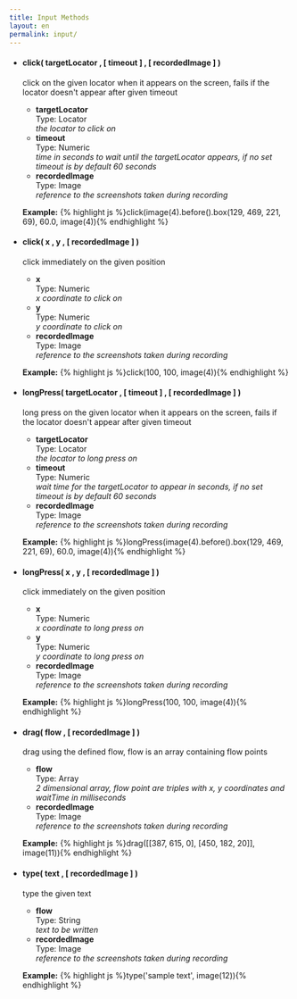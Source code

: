 ```yaml
---
title: Input Methods
layout: en
permalink: input/
---
```


<ul>
	<li>
		<h4>click( targetLocator , [ timeout ] , [ recordedImage ] )</h3>
		<p>click on the given locator when it appears on the screen, fails if the locator doesn't appear after given timeout</p>
		<p><ul>
			<li>
				<strong>targetLocator</strong>
				<div>Type: Locator</div>
				<em>the locator to click on</em>
			</li>
			<li>
				<strong>timeout</strong>
				<div>Type: Numeric</div>
				<em>time in seconds to wait until the targetLocator appears, if no set timeout is by default 60 seconds</em>
			</li>
			<li>
				<strong>recordedImage</strong>
				<div>Type: Image</div>
				<em>reference to the screenshots taken during recording</em>
			</li>
		</ul></p>
		<p>
		<strong>Example:</strong>
		{% highlight js %}click(image(4).before().box(129, 469, 221, 69), 60.0, image(4)){% endhighlight %}
		</p>
	</li>
	<li>
		<h4>click( x , y , [ recordedImage ] )</h3>
		<p>click immediately on the given position</p>
		<p><ul>
			<li>
				<strong>x</strong>
				<div>Type: Numeric</div>
				<em>x coordinate to click on</em>
			</li>
			<li>
				<strong>y</strong>
				<div>Type: Numeric</div>
				<em>y coordinate to click on</em>
			</li>
			<li>
				<strong>recordedImage</strong>
				<div>Type: Image</div>
				<em>reference to the screenshots taken during recording</em>
			</li>
		</ul></p>
		<p>
		<strong>Example:</strong>
		{% highlight js %}click(100, 100, image(4)){% endhighlight %}
		</p>
	</li>
	<li>
		<h4>longPress( targetLocator , [ timeout ] , [ recordedImage ] )</h3>
		<p>long press on the given locator when it appears on the screen, fails if the locator doesn't appear after given timeout</p>
		<p><ul>
			<li>
				<strong>targetLocator</strong>
				<div>Type: Locator</div>
				<em>the locator to long press on</em>
			</li>
			<li>
				<strong>timeout</strong>
				<div>Type: Numeric</div>
				<em>wait time for the targetLocator to appear in seconds, if no set timeout is by default 60 seconds</em>
			</li>
			<li>
				<strong>recordedImage</strong>
				<div>Type: Image</div>
				<em>reference to the screenshots taken during recording</em>
			</li>
		</ul></p>
		<p>
		<strong>Example:</strong>
		{% highlight js %}longPress(image(4).before().box(129, 469, 221, 69), 60.0, image(4)){% endhighlight %}
		</p>
	</li>
	<li>
		<h4>longPress( x , y , [ recordedImage ] )</h3>
		<p>click immediately on the given position</p>
		<p><ul>
			<li>
				<strong>x</strong>
				<div>Type: Numeric</div>
				<em>x coordinate to long press on</em>
			</li>
			<li>
				<strong>y</strong>
				<div>Type: Numeric</div>
				<em>y coordinate to long press on</em>
			</li>
			<li>
				<strong>recordedImage</strong>
				<div>Type: Image</div>
				<em>reference to the screenshots taken during recording</em>
			</li>
		</ul></p>
		<p>
		<strong>Example:</strong>
		{% highlight js %}longPress(100, 100, image(4)){% endhighlight %}
		</p>
	</li>
	<li>
		<h4>drag( flow , [ recordedImage ] )</h3>
		<p>drag using the defined flow, flow is an array containing flow points</p>
		<p><ul>
			<li>
				<strong>flow</strong>
				<div>Type: Array</div>
				<em>2 dimensional array, flow point are triples with x, y coordinates and waitTime in milliseconds</em>
			</li>
			<li>
				<strong>recordedImage</strong>
				<div>Type: Image</div>
				<em>reference to the screenshots taken during recording</em>
			</li>
		</ul></p>
		<p>
		<strong>Example:</strong>
		{% highlight js %}drag([[387, 615, 0], [450, 182, 20]], image(11)){% endhighlight %}
		</p>
	</li>
		<li>
		<h4>type( text , [ recordedImage ] )</h3>
		<p>type the given text</p>
		<p><ul>
			<li>
				<strong>flow</strong>
				<div>Type: String</div>
				<em>text to be written</em>
			</li>
			<li>
				<strong>recordedImage</strong>
				<div>Type: Image</div>
				<em>reference to the screenshots taken during recording</em>
			</li>
		</ul></p>
		<p>
		<strong>Example:</strong>
		{% highlight js %}type('sample text', image(12)){% endhighlight %}
		</p>
	</li>
</ul>